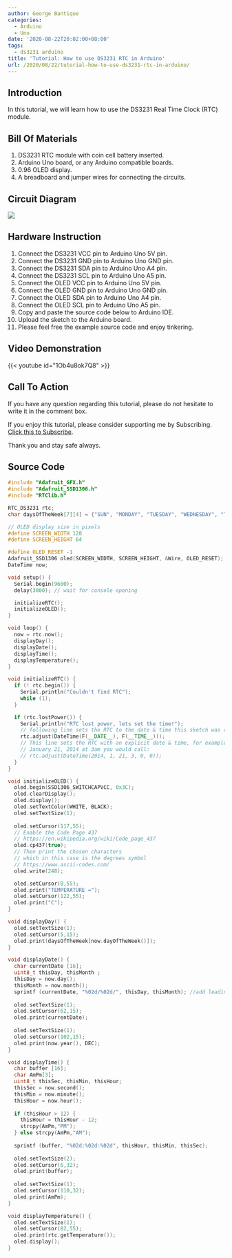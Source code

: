 ```yaml
---
author: George Bantique
categories:
  - Arduino
  - Uno
date: '2020-08-22T20:02:00+08:00'
tags:
  - ds3231 arduino
title: 'Tutorial: How to use DS3231 RTC in Arduino'
url: /2020/08/22/tutorial-how-to-use-ds3231-rtc-in-arduino/
---
```


## **Introduction**

In this tutorial, we will learn how to use the DS3231 Real Time Clock (RTC) module.

## **Bill Of Materials**

1. DS3231 RTC module with coin cell battery inserted.  
2. Arduino Uno board, or any Arduino compatible boards.  
3. 0.96 OLED display.  
4. A breadboard and jumper wires for connecting the circuits.

## **Circuit Diagram**

![](/images/DS3231_RTC.png)

## **Hardware Instruction**

1. Connect the DS3231 VCC pin to Arduino Uno 5V pin.  
2. Connect the DS3231 GND pin to Arduino Uno GND pin.  
3. Connect the DS3231 SDA pin to Arduino Uno A4 pin.  
4. Connect the DS3231 SCL pin to Arduino Uno A5 pin.  
5. Connect the OLED VCC pin to Arduino Uno 5V pin.  
6. Connect the OLED GND pin to Arduino Uno GND pin.  
7. Connect the OLED SDA pin to Arduino Uno A4 pin.  
8. Connect the OLED SCL pin to Arduino Uno A5 pin.  
9. Copy and paste the source code below to Arduino IDE.  
10. Upload the sketch to the Arduino board.  
11. Please feel free the example source code and enjoy tinkering.

## **Video Demonstration**

{{< youtube id="1Ob4u8ok7Q8" >}}

## **Call To Action**

If you have any question regarding this tutorial, please do not hesitate to write it in the comment box.

If you enjoy this tutorial, please consider supporting me by Subscribing. [Click this to Subscribe](https://www.youtube.com/c/TechToTinker?sub_confirmation=1).

Thank you and stay safe always.

## **Source Code**

```cpp { lineNos="true" wrap="true" }
#include "Adafruit_GFX.h"
#include "Adafruit_SSD1306.h"
#include "RTClib.h"

RTC_DS3231 rtc;
char daysOfTheWeek[7][4] = {"SUN", "MONDAY", "TUESDAY", "WEDNESDAY", "THURSDAY", "FRIDAY", "SATURDAY"};

// OLED display size in pixels
#define SCREEN_WIDTH 128 
#define SCREEN_HEIGHT 64 

#define OLED_RESET -1
Adafruit_SSD1306 oled(SCREEN_WIDTH, SCREEN_HEIGHT, &Wire, OLED_RESET);
DateTime now;

void setup() {
  Serial.begin(9600);
  delay(3000); // wait for console opening

  initializeRTC();  
  initializeOLED();
}

void loop() {
  now = rtc.now();
  displayDay();
  displayDate();
  displayTime();
  displayTemperature();
}

void initializeRTC() {
  if (! rtc.begin()) {
    Serial.println("Couldn't find RTC");
    while (1);
  }

  if (rtc.lostPower()) {
    Serial.println("RTC lost power, lets set the time!");
    // following line sets the RTC to the date & time this sketch was compiled
    rtc.adjust(DateTime(F(__DATE__), F(__TIME__)));
    // This line sets the RTC with an explicit date & time, for example to set
    // January 21, 2014 at 3am you would call:
    // rtc.adjust(DateTime(2014, 1, 21, 3, 0, 0));
  }  
}

void initializeOLED() {
  oled.begin(SSD1306_SWITCHCAPVCC, 0x3C);
  oled.clearDisplay();
  oled.display(); 
  oled.setTextColor(WHITE, BLACK);
  oled.setTextSize(1);
  
  oled.setCursor(117,55);
  // Enable the Code Page 437
  // https://en.wikipedia.org/wiki/Code_page_437
  oled.cp437(true);
  // Then print the chosen characters
  // which in this case is the degrees symbol
  // https://www.ascii-codes.com/
  oled.write(248);

  oled.setCursor(0,55);
  oled.print("TEMPERATURE =");
  oled.setCursor(122,55);
  oled.print("C");
}

void displayDay() {
  oled.setTextSize(1);
  oled.setCursor(5,15);
  oled.print(daysOfTheWeek[now.dayOfTheWeek()]);
}

void displayDate() {
  char currentDate [16];
  uint8_t thisDay, thisMonth ;
  thisDay = now.day();
  thisMonth = now.month();
  sprintf (currentDate, "%02d/%02d/", thisDay, thisMonth); //add leading zeros to the day and month
  
  oled.setTextSize(1);
  oled.setCursor(62,15);
  oled.print(currentDate);
  
  oled.setTextSize(1);
  oled.setCursor(102,15);
  oled.print(now.year(), DEC);  
}

void displayTime() {
  char buffer [16];
  char AmPm[3];
  uint8_t thisSec, thisMin, thisHour;
  thisSec = now.second();
  thisMin = now.minute();
  thisHour = now.hour();
  
  if (thisHour > 12) {
    thisHour = thisHour - 12;
    strcpy(AmPm,"PM");
  } else strcpy(AmPm,"AM");
  
  sprintf (buffer, "%02d:%02d:%02d", thisHour, thisMin, thisSec);
  
  oled.setTextSize(2);
  oled.setCursor(6,32);
  oled.print(buffer);
  
  oled.setTextSize(1);
  oled.setCursor(110,32);
  oled.print(AmPm);
}

void displayTemperature() {
  oled.setTextSize(1);
  oled.setCursor(82,55);
  oled.print(rtc.getTemperature());
  oled.display(); 
}

```
